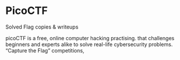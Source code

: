 # PicoCTF
Solved Flag copies & writeups 


picoCTF is a free, online computer hacking practising. that challenges beginners and experts alike to solve real-life cybersecurity problems. “Capture the Flag” competitions,
